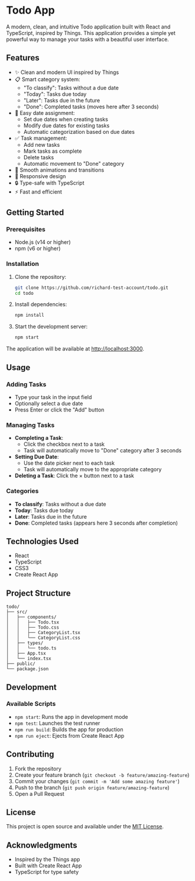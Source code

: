 # Todo App

A modern, clean, and intuitive Todo application built with React and TypeScript, inspired by Things. This application provides a simple yet powerful way to manage your tasks with a beautiful user interface.

## Features

- ✨ Clean and modern UI inspired by Things
- 📋 Smart category system:
  - "To classify": Tasks without a due date
  - "Today": Tasks due today
  - "Later": Tasks due in the future
  - "Done": Completed tasks (moves here after 3 seconds)
- 📅 Easy date assignment:
  - Set due dates when creating tasks
  - Modify due dates for existing tasks
  - Automatic categorization based on due dates
- ✅ Task management:
  - Add new tasks
  - Mark tasks as complete
  - Delete tasks
  - Automatic movement to "Done" category
- 🎨 Smooth animations and transitions
- 📱 Responsive design
- 🔒 Type-safe with TypeScript
- ⚡ Fast and efficient

## Getting Started

### Prerequisites

- Node.js (v14 or higher)
- npm (v6 or higher)

### Installation

1. Clone the repository:
   ```bash
   git clone https://github.com/richard-test-account/todo.git
   cd todo
   ```

2. Install dependencies:
   ```bash
   npm install
   ```

3. Start the development server:
   ```bash
   npm start
   ```

The application will be available at [http://localhost:3000](http://localhost:3000).

## Usage

### Adding Tasks
- Type your task in the input field
- Optionally select a due date
- Press Enter or click the "Add" button

### Managing Tasks
- **Completing a Task**: 
  - Click the checkbox next to a task
  - Task will automatically move to "Done" category after 3 seconds
- **Setting Due Date**: 
  - Use the date picker next to each task
  - Task will automatically move to the appropriate category
- **Deleting a Task**: Click the × button next to a task

### Categories
- **To classify**: Tasks without a due date
- **Today**: Tasks due today
- **Later**: Tasks due in the future
- **Done**: Completed tasks (appears here 3 seconds after completion)

## Technologies Used

- React
- TypeScript
- CSS3
- Create React App

## Project Structure

```
todo/
├── src/
│   ├── components/
│   │   ├── Todo.tsx
│   │   ├── Todo.css
│   │   ├── CategoryList.tsx
│   │   └── CategoryList.css
│   ├── types/
│   │   └── todo.ts
│   ├── App.tsx
│   └── index.tsx
├── public/
└── package.json
```

## Development

### Available Scripts

- `npm start`: Runs the app in development mode
- `npm test`: Launches the test runner
- `npm run build`: Builds the app for production
- `npm run eject`: Ejects from Create React App

## Contributing

1. Fork the repository
2. Create your feature branch (`git checkout -b feature/amazing-feature`)
3. Commit your changes (`git commit -m 'Add some amazing feature'`)
4. Push to the branch (`git push origin feature/amazing-feature`)
5. Open a Pull Request

## License

This project is open source and available under the [MIT License](LICENSE).

## Acknowledgments

- Inspired by the Things app
- Built with Create React App
- TypeScript for type safety
